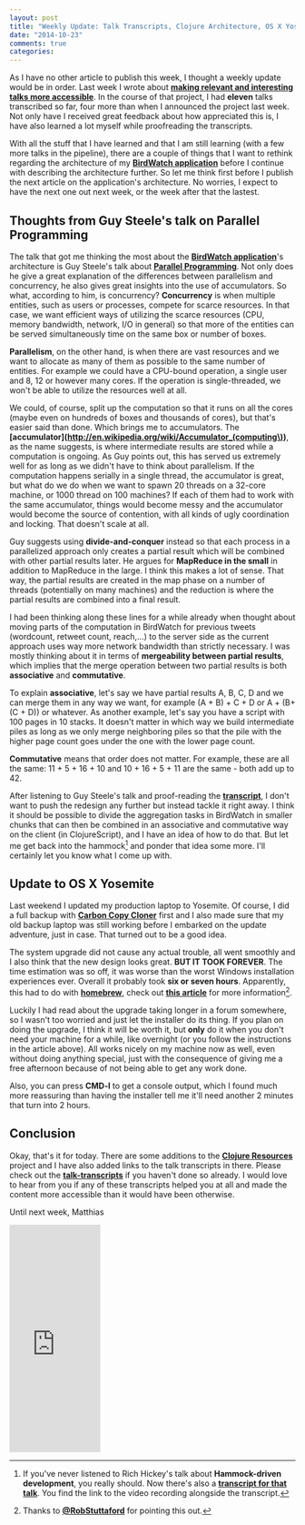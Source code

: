 ```yaml
---
layout: post
title: "Weekly Update: Talk Transcripts, Clojure Architecture, OS X Yosemite"
date: "2014-10-23"
comments: true
categories: 
---
```

As I have no other article to publish this week, I thought a weekly update would be in order. Last week I wrote about **[making relevant and interesting talks more accessible](http://matthiasnehlsen.com/blog/2014/10/15/talk-transcripts/)**. In the course of that project, I had **eleven** talks transcribed so far, four more than when I announced the project last week. Not only have I received great feedback about how appreciated this is, I have also learned a lot myself while proofreading the transcripts.

<!-- more -->

With all the stuff that I have learned and that I am still learning (with a few more talks in the pipeline), there are a couple of things that I want to rethink regarding the architecture of my **[BirdWatch application](https://github.com/matthiasn/BirdWatch)** before I continue with describing the architecture further. So let me think first before I publish the next article on the application's architecture. No worries, I expect to have the next one out next week, or the week after that the lastest.

## Thoughts from Guy Steele's talk on Parallel Programming

The talk that got me thinking the most about the **[BirdWatch application](https://github.com/matthiasn/BirdWatch)**'s architecture is Guy Steele's talk about **[Parallel Programming](https://github.com/matthiasn/talk-transcripts/blob/master/Steele_Guy/ParallelProg.md)**. Not only does he give a great explanation of the differences between parallelism and concurrency, he also gives great insights into the use of accumulators. So what, according to him, is concurrency? **Concurrency** is when multiple entities, such as users or processes, compete for scarce resources. In that case, we want efficient ways of utilizing the scarce resources (CPU, memory bandwidth, network, I/O in general) so that more of the entities can be served simultaneously time on the same box or number of boxes.

**Parallelism**, on the other hand, is when there are vast resources and we want to allocate as many of them as possible to the same number of entities. For example we could have a CPU-bound operation, a single user and 8, 12 or however many cores. If the operation is single-threaded, we won't be able to utilize the resources well at all.

We could, of course, split up the computation so that it runs on all the cores (maybe even on hundreds of boxes and thousands of cores), but that's easier said than done. Which brings me to accumulators. The **[accumulator](http://en.wikipedia.org/wiki/Accumulator_(computing\))**, as the name suggests, is where intermediate results are stored while a computation is ongoing. As Guy points out, this has served us extremely well for as long as we didn't have to think about parallelism. If the computation happens serially in a single thread, the accumulator is great, but what do we do when we want to spawn 20 threads on a 32-core machine, or 1000 thread on 100 machines? If each of them had to work with the same accumulator, things would become messy and the accumulator would become the source of contention, with all kinds of ugly coordination and locking. That doesn't scale at all.

Guy suggests using **divide-and-conquer** instead so that each process in a parallelized approach only creates a partial result which will be combined with other partial results later. He argues for **MapReduce in the small** in addition to MapReduce in the large. I think this makes a lot of sense. That way, the partial results are created in the map phase on a number of threads (potentially on many machines) and the reduction is where the partial results are combined into a final result.

I had been thinking along these lines for a while already when thought about moving parts of the computation in BirdWatch for previous tweets (wordcount, retweet count, reach,...) to the server side as the current approach uses way more network bandwidth than strictly necessary. I was mostly thinking about it in terms of **mergeability between partial results**, which implies that the merge operation between two partial results is both **associative** and **commutative**. 

To explain **associative**, let's say we have partial results A, B, C, D and we can merge them in any way we want, for example (A + B) + C + D or A + (B+ (C + D)) or whatever. As another example, let's say you have a script with 100 pages in 10 stacks. It doesn't matter in which way we build intermediate piles as long as we only merge neighboring piles so that the pile with the higher page count goes under the one with the lower page count. 

**Commutative** means that order does not matter. For example, these are all the same: 11 + 5 + 16 + 10 and 10 + 16 + 5 + 11 are the same - both add up to 42.

After listening to Guy Steele's talk and proof-reading the **[transcript](https://github.com/matthiasn/talk-transcripts/blob/master/Steele_Guy/ParallelProg.md)**, I don't want to push the redesign any further but instead tackle it right away. I think it should be possible to divide the aggregation tasks in BirdWatch in smaller chunks that can then be combined in an associative and commutative way on the client (in ClojureScript), and I have an idea of how to do that. But let me get back into the hammock[^1] and ponder that idea some more. I'll certainly let you know what I come up with.

## Update to OS X Yosemite
Last weekend I updated my production laptop to Yosemite. Of course, I did a full backup with **[Carbon Copy Cloner](http://bombich.com)** first and I also made sure that my old backup laptop was still working before I embarked on the update adventure, just in case. That turned out to be a good idea.

The system upgrade did not cause any actual trouble, all went smoothly and I also think that the new design looks great. **BUT IT TOOK FOREVER**. The time estimation was so off, it was worse than the worst Windows installation experiences ever. Overall it probably took **six or seven hours**. Apparently, this had to do with **[homebrew](http://brew.sh)**, check out **[this article](http://blog.pythonaro.com/2014/10/read-this-before-you-upgrade-to-osx.html)** for more information[^2].

Luckily I had read about the upgrade taking longer in a forum somewhere, so I wasn't too worried and just let the installer do its thing. If you plan on doing the upgrade, I think it will be worth it, but **only** do it when you don't need your machine for a while, like overnight (or you follow the instructions in the article above). All works nicely on my machine now as well, even without doing anything special, just with the consequence of giving me a free afternoon because of not being able to get any work done.

Also, you can press **CMD-l** to get a console output, which I found much more reassuring than having the installer tell me it'll need another 2 minutes that turn into 2 hours.

## Conclusion
Okay, that's it for today. There are some additions to the **[Clojure Resources](https://github.com/matthiasn/Clojure-Resources)** project and I have also added links to the talk transcripts in there. Please check out the **[talk-transcripts](https://github.com/matthiasn/talk-transcripts)** if you haven't done so already. I would love to hear from you if any of these transcripts helped you at all and made the content more accessible than it would have been otherwise.

Until next week,
Matthias

<iframe width="160" height="400" src="https://leanpub.com/building-a-system-in-clojure/embed" frameborder="0" allowtransparency="true"></iframe>

[^1]: If you've never listened to Rich Hickey's talk about **Hammock-driven development**, you really should. Now there's also a **[transcript for that talk](https://github.com/matthiasn/talk-transcripts/blob/master/Hickey_Rich/HammockDrivenDev.md)**. You find the link to the video recording alongside the transcript.
[^2]: Thanks to **[@RobStuttaford](https://twitter.com/RobStuttaford)** for pointing this out.